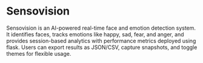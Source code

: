 # Sensovision
Sensovision is an AI-powered real-time face and emotion detection system. It identifies faces, tracks emotions like happy, sad, fear, and anger, and provides session-based analytics with performance metrics deployed using flask. Users can export results as JSON/CSV, capture snapshots, and toggle themes for flexible usage.
